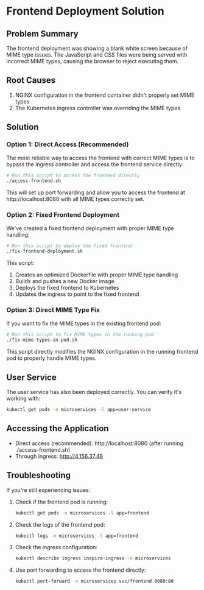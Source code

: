 # Frontend Deployment Solution

## Problem Summary
The frontend deployment was showing a blank white screen because of MIME type issues. The JavaScript and CSS files were being served with incorrect MIME types, causing the browser to reject executing them.

## Root Causes
1. NGINX configuration in the frontend container didn't properly set MIME types
2. The Kubernetes ingress controller was overriding the MIME types

## Solution

### Option 1: Direct Access (Recommended)
The most reliable way to access the frontend with correct MIME types is to bypass the ingress controller and access the frontend service directly:

```bash
# Run this script to access the frontend directly
./access-frontend.sh
```

This will set up port forwarding and allow you to access the frontend at http://localhost:8080 with all MIME types correctly set.

### Option 2: Fixed Frontend Deployment
We've created a fixed frontend deployment with proper MIME type handling:

```bash
# Run this script to deploy the fixed frontend
./fix-frontend-deployment.sh
```

This script:
1. Creates an optimized Dockerfile with proper MIME type handling
2. Builds and pushes a new Docker image
3. Deploys the fixed frontend to Kubernetes
4. Updates the ingress to point to the fixed frontend

### Option 3: Direct MIME Type Fix
If you want to fix the MIME types in the existing frontend pod:

```bash
# Run this script to fix MIME types in the running pod
./fix-mime-types-in-pod.sh
```

This script directly modifies the NGINX configuration in the running frontend pod to properly handle MIME types.

## User Service

The user service has also been deployed correctly. You can verify it's working with:

```bash
kubectl get pods -n microservices -l app=user-service
```

## Accessing the Application

- Direct access (recommended): http://localhost:8080 (after running ./access-frontend.sh)
- Through ingress: http://4.156.37.48

## Troubleshooting

If you're still experiencing issues:

1. Check if the frontend pod is running:
   ```bash
   kubectl get pods -n microservices -l app=frontend
   ```

2. Check the logs of the frontend pod:
   ```bash
   kubectl logs -n microservices -l app=frontend
   ```

3. Check the ingress configuration:
   ```bash
   kubectl describe ingress inspira-ingress -n microservices
   ```

4. Use port forwarding to access the frontend directly:
   ```bash
   kubectl port-forward -n microservices svc/frontend 8080:80
   ``` 